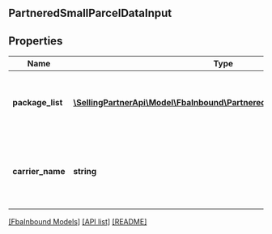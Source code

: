 ## PartneredSmallParcelDataInput

## Properties

Name | Type | Description | Notes
------------ | ------------- | ------------- | -------------
**package_list** | [**\SellingPartnerApi\Model\FbaInbound\PartneredSmallParcelPackageInput[]**](PartneredSmallParcelPackageInput.md) | A list of dimensions and weight information for packages. | [optional]
**carrier_name** | **string** | The Amazon-partnered carrier to use for the inbound shipment. | [optional]

[[FbaInbound Models]](../) [[API list]](../../Api) [[README]](../../../README.md)
